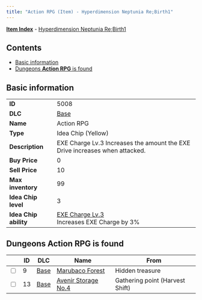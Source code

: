 ```yaml
---
title: "Action RPG (Item) - Hyperdimension Neptunia Re;Birth1"
---
```


[**Item Index**](/neptunia/rb1/item/index.html) - [Hyperdimension Neptunia Re;Birth1](/neptunia/rb1)

## Contents

- [Basic information](#basic-information)
- [Dungeons **Action RPG** is found](#dungeons-action-rpg-is-found)

## Basic information

|   |   |
| -- | -- |
| **ID** | 5008 |
| **DLC** | [Base](/neptunia/rb1/dlc/1-base.html) |
| **Name** | Action RPG |
| **Type** | Idea Chip (Yellow) |
| **Description** | EXE Charge Lv.3 Increases the amount the EXE Drive increases when attacked. |
| **Buy Price** | 0 |
| **Sell Price** | 10 |
| **Max inventory** | 99 |
| **Idea Chip level** | 3 |
| **Idea Chip ability** | [EXE Charge Lv.3](/neptunia/rb1/ability/1-9507-exe-charge-lv-3.html)<br />Increases EXE Charge by 3% |

## Dungeons **Action RPG** is found

|    | ID | DLC | Name | From |
| -- | -- | --- | ---- | ---- |
| <input type="checkbox" id="rb1-dungeon-1-9" class="trackbox" /> | 9 | [Base](/neptunia/rb1/dlc/1-base.html) | [Marubaco Forest](/neptunia/rb1/dungeon/1-9-marubaco-forest.html) | Hidden treasure |
| <input type="checkbox" id="rb1-dungeon-1-13" class="trackbox" /> | 13 | [Base](/neptunia/rb1/dlc/1-base.html) | [Avenir Storage No.4](/neptunia/rb1/dungeon/1-13-avenir-storage-no-4.html) | Gathering point (Harvest Shift) |
